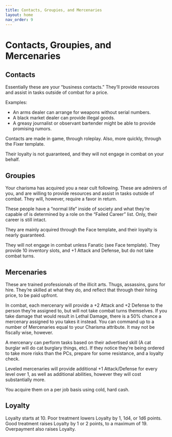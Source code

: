 ```yaml
---
title: Contacts, Groupies, and Mercenaries
layout: home
nav_order: 9
---
```




# **Contacts, Groupies, and Mercenaries**


## **Contacts**

Essentially these are your “business contacts.” They’ll provide resources and assist in tasks outside of combat for a price. 

Examples:



* An arms dealer can arrange for weapons without serial numbers. 
* A black market dealer can provide illegal goods. 
* A greasy journalist or observant bartender might be able to provide promising rumors.

     


Contacts are made in game, through roleplay. Also, more quickly, through the Fixer template. 

Their loyalty is not guaranteed, and they will not engage in combat on your behalf. 


## **Groupies**

Your charisma has acquired you a near cult following. These are admirers of you, and are willing to provide resources and assist in tasks outside of combat. They will, however, require a favor in return. 

These people have a “normal life” inside of society and what they’re capable of is determined by a role on the “Failed Career” list. Only, their career is still intact. 

They are mainly acquired through the Face template, and their loyalty is nearly guaranteed. 

They will not engage in combat unless Fanatic (see Face template). They provide 10 inventory slots, and +1 Attack and Defense, but do not take combat turns.


## **Mercenaries**

These are trained professionals of the illicit arts. Thugs, assassins, guns for hire. They’re skilled at what they do, and reflect that through their hiring price, to be paid upfront. 

In combat, each mercenary will provide a +2 Attack and +2 Defense to the person they’re assigned to, but will not take combat turns themselves. If you take damage that would result in Lethal Damage, there is a 50% chance a mercenary assigned to you takes it instead. You can command up to a number of Mercenaries equal to your Charisma attribute. It may not be fiscally wise, however. 

A mercenary can perform tasks based on their advertised skill (A cat burglar will do cat burglary things, etc). If they notice they’re being ordered to take more risks than the PCs, prepare for some resistance, and a loyalty check. 

Leveled mercenaries will provide additional +1 Attack/Defense for every level over 1, as well as additional abilities, however they will cost substantially more. 

You acquire them on a per job basis using cold, hard cash. 


## **Loyalty**

Loyalty starts at 10. Poor treatment lowers Loyalty by 1, 1d4, or 1d6 points. Good treatment raises Loyalty by 1 or 2 points, to a maximum of 19. Overpayment also raises Loyalty. 
